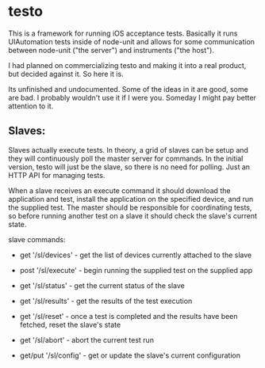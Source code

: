 testo
=====

This is a framework for running iOS acceptance tests. Basically it runs UIAutomation tests inside of node-unit and allows for some communication between node-unit ("the server") and instruments ("the host").

I had planned on commercializing testo and making it into a real product, but decided against it. So here it is. 

Its unfinished and undocumented. Some of the ideas in it are good, some are bad. I probably wouldn't use it if I were you. Someday I might pay better attention to it.


Slaves:
-------

Slaves actually execute tests. In theory, a grid of slaves can be setup and they will continuously poll the master server for commands. In the initial version, testo will just be the slave, so there is no need for polling. Just an HTTP API for managing tests.

When a slave receives an execute command it should download the application and test, install the application on the specified device, and run the supplied test. The master should be responsible for coordinating tests, so before running another test on a slave it should check the slave's current state.

slave commands:

 - get '/sl/devices' - get the list of devices currently attached to the slave
 - post '/sl/execute' - begin running the supplied test on the supplied app
 - get '/sl/status' - get the current status of the slave
 - get '/sl/results' - get the results of the test execution
 - get '/sl/reset' - once a test is completed and the results have been fetched, reset the slave's state
 - get '/sl/abort' - abort the current test run

 - get/put '/sl/config' - get or update the slave's current configuration
